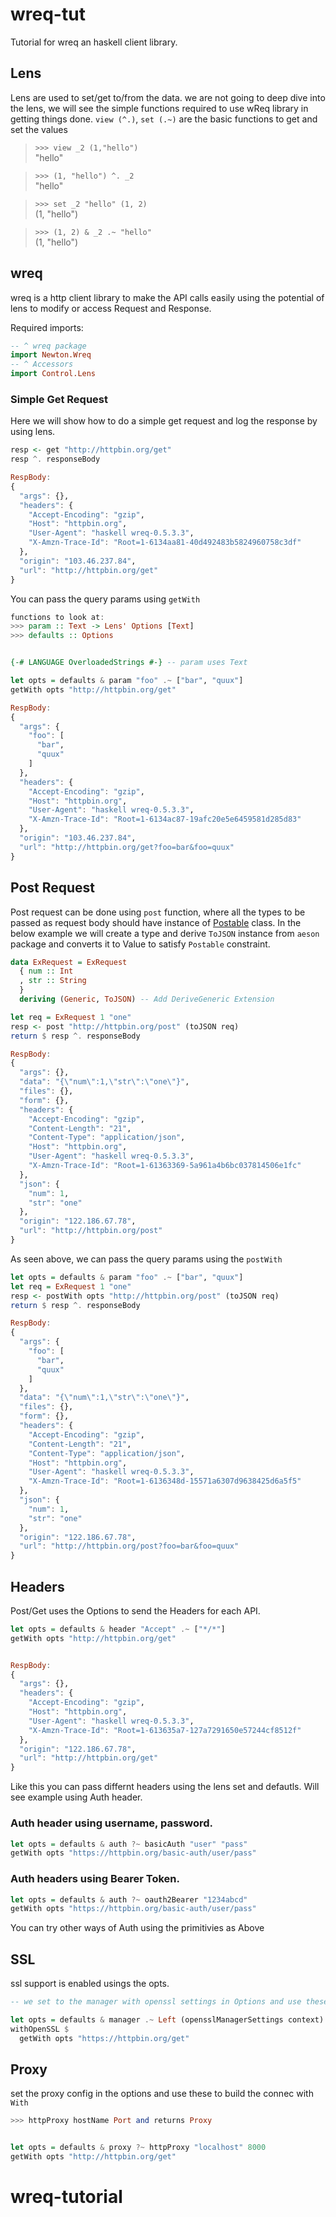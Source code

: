# wreq-tut
Tutorial for wreq an haskell client library.

## Lens
Lens are used to set/get to/from the data. we are not going to deep dive into the lens, we will see the simple functions required to use wReq library in getting things done. `view (^.)`, `set (.~)` are the basic functions to get and set the values

> `>>> view _2 (1,"hello")`
<br />"hello"

> `>>> (1, "hello") ^. _2`
<br /> "hello"

> `>>> set _2 "hello" (1, 2)`
<br /> (1, "hello")

> `>>> (1, 2) & _2 .~ "hello"`
<br /> (1, "hello")

## wreq
wreq is a http client library to make the API calls easily using the potential of lens to modify or access Request and Response. <br />

Required imports:
``` haskell
-- ^ wreq package
import Newton.Wreq
-- ^ Accessors
import Control.Lens
```

### Simple Get Request
Here we will show how to do a simple get request and log the response by using lens.

``` haskell
resp <- get "http://httpbin.org/get"
resp ^. responseBody

RespBody:
{
  "args": {},
  "headers": {
    "Accept-Encoding": "gzip",
    "Host": "httpbin.org",
    "User-Agent": "haskell wreq-0.5.3.3",
    "X-Amzn-Trace-Id": "Root=1-6134aa81-40d492483b5824960758c3df"
  },
  "origin": "103.46.237.84",
  "url": "http://httpbin.org/get"
}
```
You can pass the query params using `getWith`

``` haskell
functions to look at:
>>> param :: Text -> Lens' Options [Text]
>>> defaults :: Options


{-# LANGUAGE OverloadedStrings #-} -- param uses Text

let opts = defaults & param "foo" .~ ["bar", "quux"]
getWith opts "http://httpbin.org/get"

RespBody:
{
  "args": {
    "foo": [
      "bar",
      "quux"
    ]
  },
  "headers": {
    "Accept-Encoding": "gzip",
    "Host": "httpbin.org",
    "User-Agent": "haskell wreq-0.5.3.3",
    "X-Amzn-Trace-Id": "Root=1-6134ac87-19afc20e5e6459581d285d83"
  },
  "origin": "103.46.237.84",
  "url": "http://httpbin.org/get?foo=bar&foo=quux"
}

```

## Post Request
Post request can be done using `post` function, where all the types to be passed as request body should have instance of [Postable](https://hackage.haskell.org/package/wreq-0.5.3.3/docs/Network-Wreq-Types.html#v:postPayload) class. In the below example we will create a type and derive `ToJSON` instance from `aeson` package and converts it to Value to satisfy `Postable` constraint.

``` haskell
data ExRequest = ExRequest
  { num :: Int
  , str :: String
  }
  deriving (Generic, ToJSON) -- Add DeriveGeneric Extension

let req = ExRequest 1 "one"
resp <- post "http://httpbin.org/post" (toJSON req)
return $ resp ^. responseBody

RespBody:
{
  "args": {},
  "data": "{\"num\":1,\"str\":\"one\"}",
  "files": {},
  "form": {},
  "headers": {
    "Accept-Encoding": "gzip",
    "Content-Length": "21",
    "Content-Type": "application/json",
    "Host": "httpbin.org",
    "User-Agent": "haskell wreq-0.5.3.3",
    "X-Amzn-Trace-Id": "Root=1-61363369-5a961a4b6bc037814506e1fc"
  },
  "json": {
    "num": 1,
    "str": "one"
  },
  "origin": "122.186.67.78",
  "url": "http://httpbin.org/post"
}
```

As seen above, we can pass the query params using the `postWith`

``` haskell
let opts = defaults & param "foo" .~ ["bar", "quux"]
let req = ExRequest 1 "one"
resp <- postWith opts "http://httpbin.org/post" (toJSON req)
return $ resp ^. responseBody

RespBody:
{
  "args": {
    "foo": [
      "bar",
      "quux"
    ]
  },
  "data": "{\"num\":1,\"str\":\"one\"}",
  "files": {},
  "form": {},
  "headers": {
    "Accept-Encoding": "gzip",
    "Content-Length": "21",
    "Content-Type": "application/json",
    "Host": "httpbin.org",
    "User-Agent": "haskell wreq-0.5.3.3",
    "X-Amzn-Trace-Id": "Root=1-6136348d-15571a6307d9638425d6a5f5"
  },
  "json": {
    "num": 1,
    "str": "one"
  },
  "origin": "122.186.67.78",
  "url": "http://httpbin.org/post?foo=bar&foo=quux"
}
```

## Headers
Post/Get uses the Options to send the Headers for each API. 

```haskell
let opts = defaults & header "Accept" .~ ["*/*"]
getWith opts "http://httpbin.org/get"


RespBody:
{
  "args": {},
  "headers": {
    "Accept-Encoding": "gzip",
    "Host": "httpbin.org",
    "User-Agent": "haskell wreq-0.5.3.3",
    "X-Amzn-Trace-Id": "Root=1-613635a7-127a7291650e57244cf8512f"
  },
  "origin": "122.186.67.78",
  "url": "http://httpbin.org/get"
}

```
Like this you can pass differnt headers using the lens set and defautls. Will see example using Auth header.

### Auth header using username, password.
```haskell
let opts = defaults & auth ?~ basicAuth "user" "pass"
getWith opts "https://httpbin.org/basic-auth/user/pass"
```

### Auth headers using Bearer Token.
```haskell
let opts = defaults & auth ?~ oauth2Bearer "1234abcd"
getWith opts "https://httpbin.org/basic-auth/user/pass"
```
You can try other ways of Auth using the primitivies as Above

## SSL
ssl support is enabled usings the opts.

```haskell
-- we set to the manager with openssl settings in Options and use these to build the connect using `With`.

let opts = defaults & manager .~ Left (opensslManagerSettings context)
withOpenSSL $
  getWith opts "https://httpbin.org/get"

```

## Proxy
set the proxy config in the options and use these to build the connec with `With`
``` haskell
>>> httpProxy hostName Port and returns Proxy


let opts = defaults & proxy ?~ httpProxy "localhost" 8000
getWith opts "http://httpbin.org/get"

```
# wreq-tutorial
